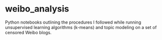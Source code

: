 # weibo_analysis


Python notebooks outlining the procedures I followed while running unsupervised learning algorithms (k-means) and topic modeling on a set of censored Weibo blogs.

